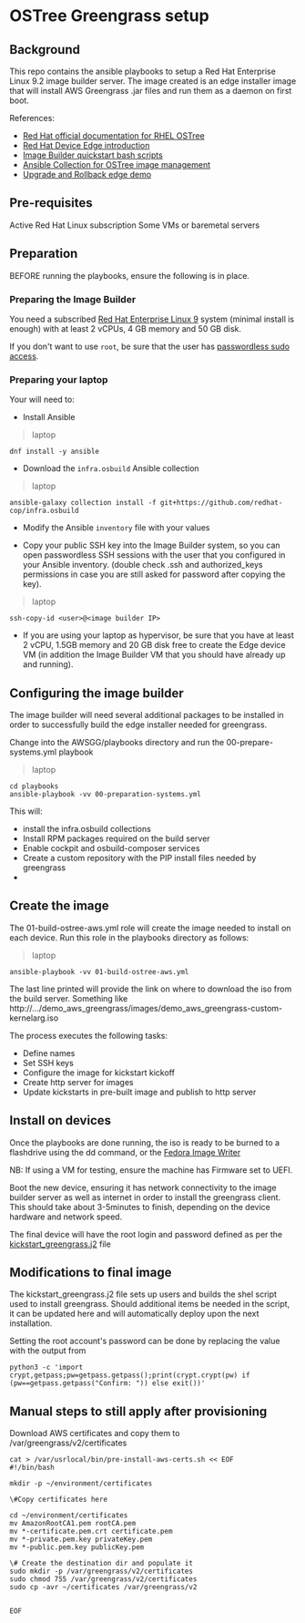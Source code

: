 # OSTree Greengrass setup

## Background

This repo contains the ansible playbooks to setup a Red Hat Enterprise Linux 9.2 image builder server.
The image created is an edge installer image that will install AWS Greengrass .jar files and run them as a daemon on first boot.

References:
- [Red Hat official documentation for RHEL OSTree](https://access.redhat.com/documentation/en-us/red_hat_enterprise_linux/9/html-single/composing_installing_and_managing_rhel_for_edge_images/index)
- [Red Hat Device Edge introduction](https://cloud.redhat.com/blog/introducing-the-new-red-hat-device-edge)
- [Image Builder quickstart bash scripts](https://github.com/luisarizmendi/rhel-edge-quickstart)
- [Ansible Collection for OSTree image management](https://github.com/redhat-cop/infra.osbuild)
- [Upgrade and Rollback edge demo](https://github.com/luisarizmendi/edge-demos/blob/main/demos/upgrade-and-rollback)


## Pre-requisites
Active Red Hat Linux subscription
Some VMs or baremetal servers

## Preparation
BEFORE running the playbooks, ensure the following is in place.

### Preparing the Image Builder

You need a subscribed [Red Hat Enterprise Linux 9](https://access.redhat.com/downloads/content/479/ver=/rhel---9/9.1/x86_64/product-software) system (minimal install is enough) with at least 2 vCPUs, 4 GB memory and 50 GB disk.

If you don't want to use `root`, be sure that the user has [passwordless sudo access](https://developers.redhat.com/blog/2018/08/15/how-to-enable-sudo-on-rhel).


### Preparing your laptop

Your will need to:

* Install Ansible

> laptop
```
dnf install -y ansible
```

* Download the `infra.osbuild` Ansible collection

> laptop
```
ansible-galaxy collection install -f git+https://github.com/redhat-cop/infra.osbuild
```

* Modify the Ansible `inventory` file with your values

* Copy your public SSH key into the Image Builder system, so you can open passwordless SSH sessions with the user that you configured in your Ansible inventory. (double check .ssh and authorized_keys permissions in case you are still asked for password after copying the key).

> laptop
```
ssh-copy-id <user>@<image builder IP>
```

* If you are using your laptop as hypervisor, be sure that you have at least 2 vCPU, 1.5GB memory and 20 GB disk free to create the Edge device VM (in addition the Image Builder VM that you should have already up and running).

## Configuring the image builder

The image builder will need several additional packages to be installed in order to successfully build the edge installer needed for greengrass.

Change into the AWSGG/playbooks directory and run the 00-prepare-systems.yml playbook

> laptop
```
cd playbooks
ansible-playbook -vv 00-preparation-systems.yml
```
This will:
- install the infra.osbuild collections
- Install RPM packages required on the build server
- Enable cockpit and osbuild-composer services
- Create a custom repository with the PIP install files needed by greengrass
- 


## Create the image
The 01-build-ostree-aws.yml role will create the image needed to install on each device.
Run this role in the playbooks directory as follows:

> laptop
```
ansible-playbook -vv 01-build-ostree-aws.yml
```

The last line printed will provide the link on where to download the iso from the build server. Something like http://.../demo_aws_greengrass/images/demo_aws_greengrass-custom-kernelarg.iso


The process executes the following tasks:
- Define names 
- Set SSH keys
- Configure the image for kickstart kickoff
- Create http server for images
- Update kickstarts in pre-built image and publish to http server


## Install on devices
Once the playbooks are done running, the iso is ready to be burned to a flashdrive using the dd command, or the [Fedora Image Writer](https://fedoraproject.org/workstation/download/)

NB: If using a VM for testing, ensure the machine has Firmware set to UEFI.

Boot the new device, ensuring it has network connectivity to the image builder server as well as internet in order to install the greengrass client.
This should take about 3-5minutes to finish, depending on the device hardware and network speed.

The final device will have the root login and password defined as per the [kickstart_greengrass.j2](https://github.com/hvanniek/awsgg/blob/main/kickstart_greengrass.j2) file

## Modifications to final image
The kickstart_greengrass.j2 file sets up users and builds the shel script used to install greengrass.
Should additional items be needed in the script, it can be updated here and will automatically deploy upon the next installation.

Setting the root account's password can be done by replacing the value with the output from 
```
python3 -c 'import crypt,getpass;pw=getpass.getpass();print(crypt.crypt(pw) if (pw==getpass.getpass("Confirm: ")) else exit())'
```


## Manual steps to still apply after provisioning
Download AWS certificates and copy them to /var/greengrass/v2/certificates

```
cat > /var/usrlocal/bin/pre-install-aws-certs.sh << EOF
#!/bin/bash

mkdir -p ~/environment/certificates

\#Copy certificates here

cd ~/environment/certificates
mv AmazonRootCA1.pem rootCA.pem
mv *-certificate.pem.crt certificate.pem
mv *-private.pem.key privateKey.pem
mv *-public.pem.key publicKey.pem

\# Create the destination dir and populate it
sudo mkdir -p /var/greengrass/v2/certificates
sudo chmod 755 /var/greengrass/v2/certificates
sudo cp -avr ~/certificates /var/greengrass/v2


EOF
```
